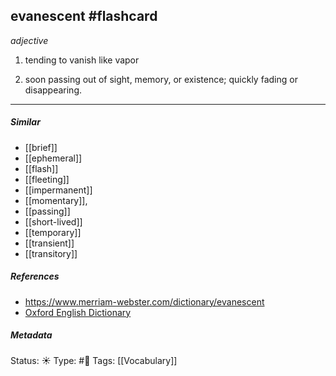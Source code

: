 ## evanescent #flashcard 
_adjective_

1. tending to vanish like vapor

2. soon passing out of sight, memory, or existence; quickly fading or disappearing.

___

##### Similar
-   [[brief]]
-   [[ephemeral]]
-   [[flash]] 
-   [[fleeting]]
-   [[impermanent]]
-   [[momentary]], 
-   [[passing]]
-   [[short-lived]]
-   [[temporary]]
-   [[transient]]
-   [[transitory]]

##### References 
- https://www.merriam-webster.com/dictionary/evanescent
- [Oxford English Dictionary](https://www.google.com/search?q=evanescent&source=hp&ei=qz4YYpfiCfaFwbkP7eq86As&iflsig=AHkkrS4AAAAAYhhMu0Ruzqftk39994UEv9o-c6J06mRI&oq=Evanescent&gs_lcp=Cgdnd3Mtd2l6EAEYADIICAAQgAQQsQMyCAgAEIAEELEDMgUIABCABDIFCAAQgAQyBQgAEIAEMgUIABCABDIFCAAQgAQyBQgAEIAEMgUIABCABDIFCAAQgARQAFgAYMkMaABwAHgAgAFjiAFjkgEBMZgBAKABAqABAQ&sclient=gws-wiz)

##### Metadata
Status: ☀️
Type: #🔵 
Tags: [[Vocabulary]]